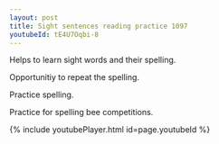 ```yaml
---
layout: post
title: Sight sentences reading practice 1097
youtubeId: tE4U7Oqbi-8
---
```

 
 
Helps to learn sight words and their spelling.

Opportunitiy to repeat the spelling. 

Practice spelling. 
 
Practice for spelling bee competitions. 
 
{% include youtubePlayer.html id=page.youtubeId %}
 
 
